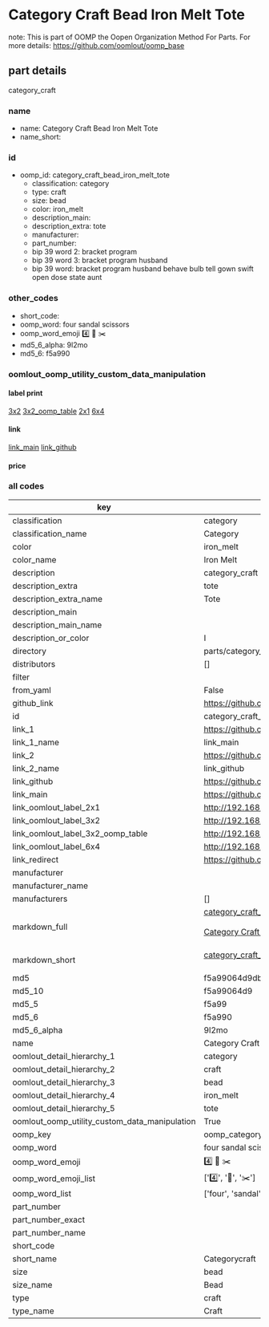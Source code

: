 # Category Craft Bead Iron Melt Tote  

note: This is part of OOMP the Oopen Organization Method For Parts. For more details: https://github.com/oomlout/oomp_base

##  part details
  



category_craft



### name
* name: Category Craft Bead Iron Melt Tote
* name_short: 
### id
* oomp_id: category_craft_bead_iron_melt_tote
  * classification: category
  * type: craft
  * size: bead
  * color: iron_melt
  * description_main: 
  * description_extra: tote
  * manufacturer: 
  * part_number: 
  * bip 39 word 2: bracket program
  * bip 39 word 3: bracket program husband
  * bip 39 word: bracket program husband behave bulb tell gown swift open dose state aunt

### other_codes
* short_code: 
* oomp_word: four sandal scissors
* oomp_word_emoji :four: :sandal: :scissors:
* md5_6_alpha: 9l2mo
* md5_6: f5a990






### oomlout_oomp_utility_custom_data_manipulation
#### label print
[3x2](http://192.168.1.245:1112/?label=oomp%209l2mo)
[3x2_oomp_table](http://192.168.1.108:1112/?label=oomp%209l2mo)
[2x1](http://192.168.1.242:1112/?label=oomp%209l2mo)
[6x4](http://192.168.1.55:1112/?label=oomp%209l2mo)    

#### link

[link_main](https://github.com/oomlout/oomlout_oomp_version_1_messy/tree/main/parts/category_craft_bead_iron_melt_tote) [link_github](https://github.com/oomlout/oomlout_oomp_version_1_messy/tree/main/parts/category_craft_bead_iron_melt_tote)                             

#### price







### all codes 
| key | value |  
| --- | --- |  
| classification | category |  
| classification_name | Category |  
| color | iron_melt |  
| color_name | Iron Melt |  
| description | category_craft |  
| description_extra | tote |  
| description_extra_name | Tote |  
| description_main |  |  
| description_main_name |  |  
| description_or_color | I  |  
| directory | parts/category_craft_bead_iron_melt_tote |  
| distributors | [] |  
| filter |  |  
| from_yaml | False |  
| github_link | https://github.com/oomlout/oomlout_oomp_part_src/tree/main/parts/category_craft_bead_iron_melt_tote |  
| id | category_craft_bead_iron_melt_tote |  
| link_1 | https://github.com/oomlout/oomlout_oomp_version_1_messy/tree/main/parts/category_craft_bead_iron_melt_tote |  
| link_1_name | link_main |  
| link_2 | https://github.com/oomlout/oomlout_oomp_version_1_messy/tree/main/parts/category_craft_bead_iron_melt_tote |  
| link_2_name | link_github |  
| link_github | https://github.com/oomlout/oomlout_oomp_version_1_messy/tree/main/parts/category_craft_bead_iron_melt_tote |  
| link_main | https://github.com/oomlout/oomlout_oomp_version_1_messy/tree/main/parts/category_craft_bead_iron_melt_tote |  
| link_oomlout_label_2x1 | http://192.168.1.242:1112/?label=oomp%209l2mo |  
| link_oomlout_label_3x2 | http://192.168.1.245:1112/?label=oomp%209l2mo |  
| link_oomlout_label_3x2_oomp_table | http://192.168.1.108:1112/?label=oomp%209l2mo |  
| link_oomlout_label_6x4 | http://192.168.1.55:1112/?label=oomp%209l2mo |  
| link_redirect | https://github.com/oomlout/oomlout_oomp_version_1_messy/tree/main/parts/category_craft_bead_iron_melt_tote |  
| manufacturer |  |  
| manufacturer_name |  |  
| manufacturers | [] |  
| markdown_full | [category_craft_bead_iron_melt_tote](none)<br>[](none)<br>[Category Craft Bead Iron Melt Tote](none)<br><br> |  
| markdown_short | [category_craft_bead_iron_melt_tote](none)<br><br> |  
| md5 | f5a99064d9dbcca77b0ef146dfeaf8d6 |  
| md5_10 | f5a99064d9 |  
| md5_5 | f5a99 |  
| md5_6 | f5a990 |  
| md5_6_alpha | 9l2mo |  
| name | Category Craft Bead Iron Melt Tote |  
| oomlout_detail_hierarchy_1 | category |  
| oomlout_detail_hierarchy_2 | craft |  
| oomlout_detail_hierarchy_3 | bead |  
| oomlout_detail_hierarchy_4 | iron_melt |  
| oomlout_detail_hierarchy_5 | tote |  
| oomlout_oomp_utility_custom_data_manipulation | True |  
| oomp_key | oomp_category_craft_bead_iron_melt_tote |  
| oomp_word | four sandal scissors |  
| oomp_word_emoji | :four: :sandal: :scissors: |  
| oomp_word_emoji_list | [':four:', ':sandal:', ':scissors:'] |  
| oomp_word_list | ['four', 'sandal', 'scissors'] |  
| part_number |  |  
| part_number_exact |  |  
| part_number_name |  |  
| short_code |  |  
| short_name | Categorycraft |  
| size | bead |  
| size_name | Bead |  
| type | craft |  
| type_name | Craft |  
